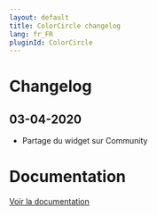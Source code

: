 ```yaml
---
layout: default
title: ColorCircle changelog
lang: fr_FR
pluginId: ColorCircle
---
```


# Changelog

## 03-04-2020

- Partage du widget sur Community

# Documentation

[Voir la documentation]({{site.baseurl}}/{{page.pluginId}}/{{page.lang}})
